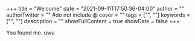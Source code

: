 +++
title = "Welcome"
date = "2021-09-11T17:50:36-04:00"
author = ""
authorTwitter = "" #do not include @
cover = ""
tags = ["", ""]
keywords = ["", ""]
description = ""
showFullContent = true
showDate = false
+++

You found me. uwu
